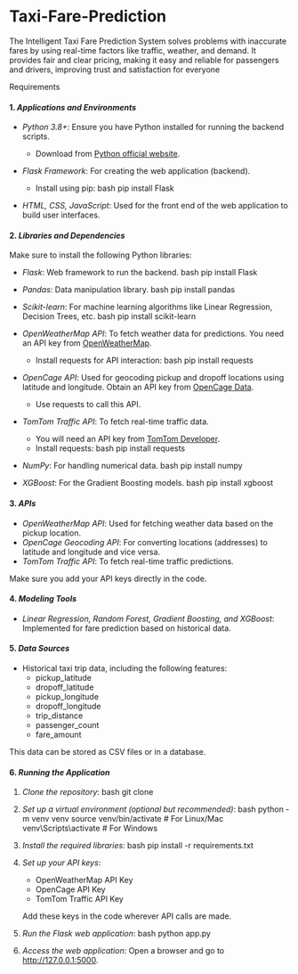 # Taxi-Fare-Prediction
The Intelligent Taxi Fare Prediction System solves problems with inaccurate fares by using real-time factors like traffic, weather, and demand. It provides fair and clear pricing, making it easy and reliable for passengers and drivers, improving trust and satisfaction for everyone

Requirements

#### 1. *Applications and Environments*

- *Python 3.8+*: Ensure you have Python installed for running the backend scripts.
  - Download from [Python official website](https://www.python.org/downloads/).

- *Flask Framework*: For creating the web application (backend).
  - Install using pip:
    bash
    pip install Flask
    

- *HTML, CSS, JavaScript*: Used for the front end of the web application to build user interfaces.

#### 2. *Libraries and Dependencies*

Make sure to install the following Python libraries:

- *Flask*: Web framework to run the backend.
  bash
  pip install Flask
  

- *Pandas*: Data manipulation library.
  bash
  pip install pandas
  

- *Scikit-learn*: For machine learning algorithms like Linear Regression, Decision Trees, etc.
  bash
  pip install scikit-learn
  

- *OpenWeatherMap API*: To fetch weather data for predictions. You need an API key from [OpenWeatherMap](https://openweathermap.org/api).
  - Install requests for API interaction:
    bash
    pip install requests
    

- *OpenCage API*: Used for geocoding pickup and dropoff locations using latitude and longitude. Obtain an API key from [OpenCage Data](https://opencagedata.com/).
  - Use requests to call this API.

- *TomTom Traffic API*: To fetch real-time traffic data.
  - You will need an API key from [TomTom Developer](https://developer.tomtom.com/).
  - Install requests:
    bash
    pip install requests
    

- *NumPy*: For handling numerical data.
  bash
  pip install numpy
  

- *XGBoost*: For the Gradient Boosting models.
  bash
  pip install xgboost
  

#### 3. *APIs*

- *OpenWeatherMap API*: Used for fetching weather data based on the pickup location.
- *OpenCage Geocoding API*: For converting locations (addresses) to latitude and longitude and vice versa.
- *TomTom Traffic API*: To fetch real-time traffic predictions.
  
Make sure you add your API keys directly in the code.

#### 4. *Modeling Tools*

- *Linear Regression, Random Forest, Gradient Boosting, and XGBoost*: Implemented for fare prediction based on historical data.
  
#### 5. *Data Sources*

- Historical taxi trip data, including the following features:
  - pickup_latitude
  - dropoff_latitude
  - pickup_longitude
  - dropoff_longitude
  - trip_distance
  - passenger_count
  - fare_amount
  
This data can be stored as CSV files or in a database.

#### 6. *Running the Application*

1. *Clone the repository*:
   bash
   git clone <repository-url>
   

2. *Set up a virtual environment (optional but recommended)*:
   bash
   python -m venv venv
   source venv/bin/activate  # For Linux/Mac
   venv\Scripts\activate     # For Windows
   

3. *Install the required libraries*:
   bash
   pip install -r requirements.txt
   

4. *Set up your API keys*:
   - OpenWeatherMap API Key
   - OpenCage API Key
   - TomTom Traffic API Key
   
   Add these keys in the code wherever API calls are made.

5. *Run the Flask web application*:
   bash
   python app.py
   

6. *Access the web application*:
   Open a browser and go to http://127.0.0.1:5000.
